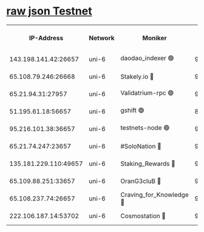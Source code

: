 [raw json Testnet](https://rpc-check.junot.stavr.tech/junot/rpc-junot-result.json)
=


<table><tr><th>IP-Address</th><th>Network</th><th>Moniker</th><th>Latest Block Height</th><th>Earliest Block Height</th><th>Catching Up</th><th>Tx Index</th><th>Voting Power</th><th>Scan Time</th></tr><tr><td>143.198.141.42:26657</td><td>uni-6</td><td>daodao_indexer 🟢</td><td>9064288</td><td>1</td><td>False</td><td>off</td><td>0</td><td>2024-03-20T18:49:01.954249374UTC</td></tr><tr><td>65.108.79.246:26668</td><td>uni-6</td><td>Stakely.io 🔴</td><td>9064282</td><td>1570872</td><td>False</td><td>on</td><td>11</td><td>2024-03-20T18:48:45.881207149UTC</td></tr><tr><td>65.21.94.31:27957</td><td>uni-6</td><td>Validatrium-rpc 🟢</td><td>9064280</td><td>2943363</td><td>False</td><td>on</td><td>0</td><td>2024-03-20T18:48:41.503465940UTC</td></tr><tr><td>51.195.61.18:56657</td><td>uni-6</td><td>gshift 🟢</td><td>8559900</td><td>7691417</td><td>False</td><td>on</td><td>0</td><td>2024-03-20T18:48:27.611964756UTC</td></tr><tr><td>95.216.101.38:36657</td><td>uni-6</td><td>testnets-node 🟢</td><td>9064282</td><td>8116304</td><td>False</td><td>on</td><td>0</td><td>2024-03-20T18:48:48.252093890UTC</td></tr><tr><td>65.21.74.247:23657</td><td>uni-6</td><td>#SoloNation 🔴</td><td>9064287</td><td>8237483</td><td>False</td><td>on</td><td>112</td><td>2024-03-20T18:49:01.110251291UTC</td></tr><tr><td>135.181.229.110:49657</td><td>uni-6</td><td>Staking_Rewards 🔴</td><td>9064290</td><td>8388763</td><td>False</td><td>on</td><td>1008</td><td>2024-03-20T18:49:08.645527221UTC</td></tr><tr><td>65.109.88.251:33657</td><td>uni-6</td><td>OranG3cluB 🔴</td><td>9064289</td><td>8418953</td><td>False</td><td>on</td><td>11</td><td>2024-03-20T18:49:06.320477603UTC</td></tr><tr><td>65.108.237.74:26657</td><td>uni-6</td><td>Craving_for_Knowledge 🔴</td><td>9064286</td><td>8985858</td><td>False</td><td>on</td><td>9004</td><td>2024-03-20T18:48:58.745431956UTC</td></tr><tr><td>222.106.187.14:53702</td><td>uni-6</td><td>Cosmostation 🔴</td><td>9064278</td><td>9017363</td><td>False</td><td>on</td><td>109013</td><td>2024-03-20T18:48:39.151628203UTC</td></tr></table>